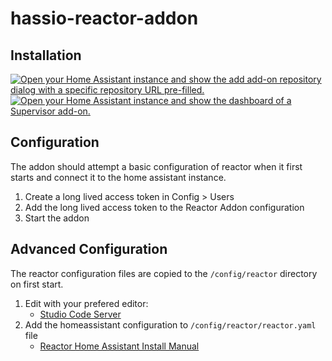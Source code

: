 # hassio-reactor-addon

## Installation

[![Open your Home Assistant instance and show the add add-on repository dialog with a specific repository URL pre-filled.][addon-repo-badge]][addon-reactor-repo]
[![Open your Home Assistant instance and show the dashboard of a Supervisor add-on.][addon-badge]][addon-reactor]

## Configuration

The addon should attempt a basic configuration of reactor when it first
starts and connect it to the home assistant instance.

1. Create a long lived access token in Config > Users
2. Add the long lived access token to the Reactor Addon configuration
3. Start the addon

## Advanced Configuration

The reactor configuration files are copied to the `/config/reactor` directory on first start.

1. Edit with your prefered editor:
   * [Studio Code Server][addon-code]
2. Add the homeassistant configuration to `/config/reactor/reactor.yaml` file
   * [Reactor Home Assistant Install Manual][reactor-docs-hass-install]

[addon-repo-badge]: https://my.home-assistant.io/badges/supervisor_add_addon_repository.svg
[addon-badge]: https://my.home-assistant.io/badges/supervisor_addon.svg
[addon-reactor-repo]: https://my.home-assistant.io/redirect/supervisor_add_addon_repository/?repository_url=https%3A%2F%2Fgithub.com%2Fkidhasmoxy%2Fhassio-reactor-addon
[addon-reactor]: https://my.home-assistant.io/redirect/supervisor_addon/?addon=0521a35e_reactor&repository_url=https%3A%2F%2Fgithub.com%2Fkidhasmoxy%2Fhassio-reactor-addon
[addon-code]: https://my.home-assistant.io/redirect/supervisor_addon/?addon=a0d7b954_vscode&repository_url=https%3A%2F%2Fgithub.com%2Fhassio-addons%2Frepository
[reactor-docs-hass-install]: https://reactor.toggledbits.com/docs/HassController/